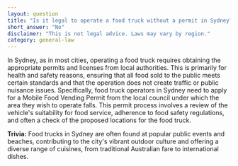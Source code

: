 ```yaml
---
layout: question
title: "Is it legal to operate a food truck without a permit in Sydney?"
short_answer: "No"
disclaimer: "This is not legal advice. Laws may vary by region."
category: general-law
---
```

In Sydney, as in most cities, operating a food truck requires obtaining the appropriate permits and licenses from local authorities. This is primarily for health and safety reasons, ensuring that all food sold to the public meets certain standards and that the operation does not create traffic or public nuisance issues. Specifically, food truck operators in Sydney need to apply for a Mobile Food Vending Permit from the local council under which the area they wish to operate falls. This permit process involves a review of the vehicle's suitability for food service, adherence to food safety regulations, and often a check of the proposed locations for the food truck.

**Trivia:** Food trucks in Sydney are often found at popular public events and beaches, contributing to the city's vibrant outdoor culture and offering a diverse range of cuisines, from traditional Australian fare to international dishes.
